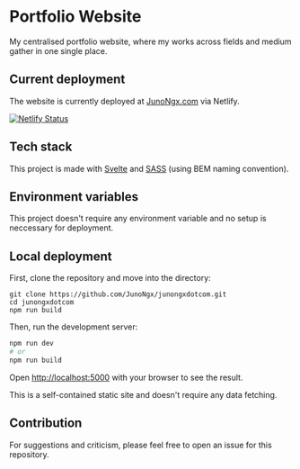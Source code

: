 # Portfolio Website

My centralised portfolio website, where my works across fields and medium gather in one single place.

## Current deployment

The website is currently deployed at [JunoNgx.com](https://junongx.com/) via Netlify.

[![Netlify Status](https://api.netlify.com/api/v1/badges/76be89ad-66ae-41d3-a0d5-6ddc1498f142/deploy-status)](https://app.netlify.com/sites/junongxdotcom/deploys)

## Tech stack

This project is made with [Svelte](https://svelte.dev/) and [SASS](https://sass-lang.com/) (using BEM naming convention).

## Environment variables

This project doesn't require any environment variable and no setup is neccessary for deployment.

## Local deployment

First, clone the repository and move into the directory:

```
git clone https://github.com/JunoNgx/junongxdotcom.git
cd junongxdotcom
npm run build
```

Then, run the development server:

```bash
npm run dev
# or
npm run build
```

Open [http://localhost:5000](http://localhost:5000) with your browser to see the result.

This is a self-contained static site and doesn't require any data fetching.

## Contribution

For suggestions and  criticism, please feel free to open an issue for this repository.